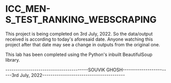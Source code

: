 # ICC_MEN-S_TEST_RANKING_WEBSCRAPING

This project is being completed on 3rd July, 2022. So the data/output received is according to today's aforesaid date. Anyone watching this project 
after that date may see a change in outputs from the original one.

This lab has been completed using the Python's inbuilt BeautifulSoup library.

----------------------------------------SOUVIK GHOSH------------------------3rd July, 2022----------------------------------------
